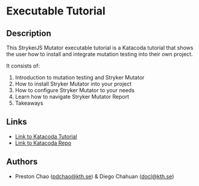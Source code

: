 # Executable Tutorial

## Description

This StrykerJS Mutator executable tutorial is a Katacoda tutorial that shows the user how to install and integrate mutation testing into their own project.

It consists of:

<ol>
 <li>Introduction to mutation testing and Stryker Mutator</li>
 <li>How to install Stryker Mutator into your project</li>
 <li>How to configure Stryker Mutator to your needs</li>
 <li>Learn how to navigate Stryker Mutator Report</li>
 <li>Takeaways</li>
</ol>


## Links

* [Link to Katacoda Tutorial](https://www.katacoda.com/diego-chahuan/scenarios/mutator)
* [Link to Katacoda Repo](https://github.com/dchahuan/katacoda-scenarios)

## Authors 

* Preston Chao (pdchao@kth.se) & Diego Chahuan (docl@kth.se)